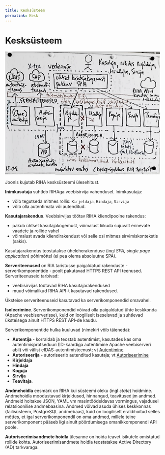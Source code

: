 ```yaml
---
title: Kesksüsteem
permalink: Kesk
---
```


# Kesksüsteem

![](img/JOONIS-1204-02.PNG)

Joonis kujutab RIHA kesksüsteemi ülesehitust.

__Inimkasutaja__ suhtleb RIHAga veebisirvija vahendusel. Inimkasutaja:
- võib tegutseda mitmes rollis: `Kirjeldaja`, `Hindaja`, `Sirvija`
- võib olla autentimata või autenditud.

__Kasutajarakendus__. Veebisirvijas töötav RIHA kliendipoolne rakendus:
- pakub ühtset kasutajakogemust, võimalust liikuda sujuvalt erinevate vaadete ja rollide vahel
- võimalust avada kliendirakendust või selle osi mitmes sirvimiskontekstis (sakis).

Kasutajarakendus teostatakse üheleherakenduse (ingl _SPA, single page application_) põhimõttel (ei pea olema absoluutne SPA).

__Serveriteenused__ on RIA taristusse paigaldatud rakenduste - serverikomponentide - poolt pakutavad HTTPS REST API teenused. Serveriteenuseid tarbivad:
- veebisirvijas töötavad RIHA kasutajarakendused
- muud võimalikud RIHA API-t kasutavad rakendused.

Üksteise serveriteenuseid kasutavad ka serverikomponendid omavahel.

__Isoleerimine__. Serverikomponendid võivad olla paigaldatud ühte keskkonda (Apache veebiserverisse), kuid on loogiliselt iseseisvad ja suhtlevad üksteisega ainult HTTPS REST API-de kaudu.

Serverikomponentide hulka kuuluvad (nimekiri võib täieneda):
- __Autentija__ - korraldab ja teostab autentimist, kasutades kas oma autentimisprotseduuri (ID-kaardiga autentimine Apache veebiserveri abil) või välist eIDAS-autentimisteenust; vt [Autentimine](Autentimine)
- __Autoriseerija__ - autoriseerib autenditud kasutaja; vt [Autoriseerimine](Autoriseerimine)
- __Kirjeldaja__
- __Hindaja__
- __Koguja__
- __Sirvija__
- __Teavitaja__.

__Andmehoidla__ eesmärk on RIHA kui süsteemi oleku (ingl _state_) hoidmine. Andmehoidla moodustavad kirjeldused, hinnangud, teavitused jm andmed. Andmeid hoitakse JSON, YAML vm masintöödeldavas vormingus, vajadusel relatsioonilise andmebaasina. Andmed võivad asuda ühises keskkonnas (failisüsteem, PostgreSQL andmebaas), kuid on loogiliselt eraldihoitud selles mõttes, et igal serverikomponendil on oma andmed, millele teine serverikomponent pääseb ligi ainult pöördumisega omanikkomponendi API poole.

__Autoriseerimisandmete hoidla__ ülesanne on hoida teavet isikutele omistatud rollide kohta. Autoriseerimisandmete hoidla teostatakse Active Directory (AD) tarkvaraga.



